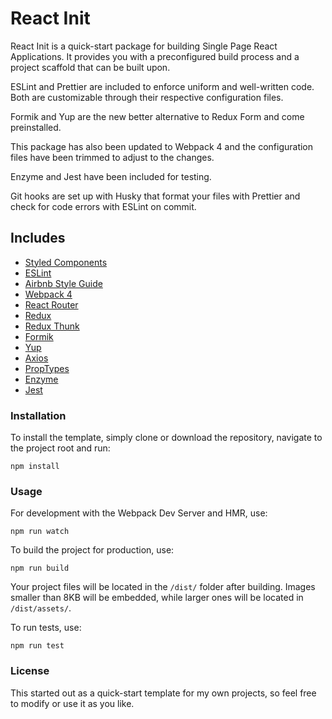 # React Init

React Init is a quick-start package for building Single Page React Applications. It provides you with a preconfigured build process and a project scaffold that can be built upon.

ESLint and Prettier are included to enforce uniform and well-written code. Both are customizable through their respective configuration files.

Formik and Yup are the new better alternative to Redux Form and come preinstalled.

This package has also been updated to Webpack 4 and the configuration files have been trimmed to adjust to the changes.

Enzyme and Jest have been included for testing.

Git hooks are set up with Husky that format your files with Prettier and check for code errors with ESLint on commit.

## Includes

- [Styled Components](https://www.styled-components.com/)
- [ESLint](https://eslint.org)
- [Airbnb Style Guide](https://github.com/airbnb/javascript)
- [Webpack 4](https://webpack.js.org)
- [React Router](https://reacttraining.com/react-router)
- [Redux](https://redux.js.org/)
- [Redux Thunk](https://github.com/gaearon/redux-thunk)
- [Formik](https://github.com/jaredpalmer/formik)
- [Yup](https://github.com/jquense/yup)
- [Axios](https://github.com/axios/axios)
- [PropTypes](https://github.com/facebook/prop-types)
- [Enzyme](http://airbnb.io/enzyme/)
- [Jest](https://facebook.github.io/jest/)

### Installation

To install the template, simply clone or download the repository, navigate to the project root and run:

```
npm install
```

### Usage

For development with the Webpack Dev Server and HMR, use:

```
npm run watch
```

To build the project for production, use:

```
npm run build
```

Your project files will be located in the `/dist/` folder after building. Images smaller than 8KB will be embedded, while larger ones will be located in `/dist/assets/`.

To run tests, use:

```
npm run test
```

### License

This started out as a quick-start template for my own projects, so feel free to modify or use it as you like.
